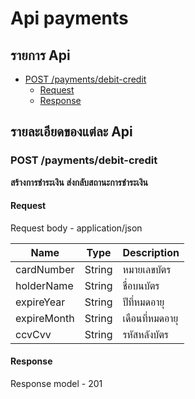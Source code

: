 # Api payments

## รายการ Api

- [POST /payments/debit-credit](#post-paymentsdebit-credit)
  - [Request](#request)
  - [Response](#response)

## รายละเอียดของแต่ละ Api

### POST /payments/debit-credit

**สร้างการชำระเงิน**
**ส่งกลับสถานะการชำระเงิน**

#### Request

Request body - application/json

| Name        | Type   | Description     |
| ----------- | ------ | --------------- |
| cardNumber  | String | หมายเลขบัตร     |
| holderName  | String | ชื่อบนบัตร      |
| expireYear  | String | ปีที่หมดอายุ    |
| expireMonth | String | เดือนที่หมดอายุ |
| ccvCvv      | String | รหัสหลังบัตร    |

#### Response

Response model - 201
